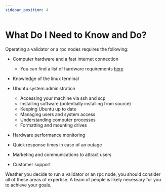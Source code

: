 ```yaml
---
sidebar_position: 4
---
```


# What Do I Need to Know and Do?

Operating a validator or a rpc nodes requires the following:

* Computer hardware and a fast internet connection
    * You can find a list of hardware requirements [here](https://docs.solana.com/running-validator/validator-reqs)
* Knowledge of the linux terminal

* Ubuntu system administration
    * Accessing your machine via ssh and scp
    * Installing software (potentially installing from source)
    * Keeping Ubuntu up to date
    * Managing users and system access
    * Understanding computer processes
    * Formatting and mounting drives
* Hardware performance monitoring
* Quick response times in case of an outage
* Marketing and communications to attract users
* Customer support

Weather you decide to run a validator or an rpc node, you should consider all of these areas of expertise.  A team of people is likely necessary for you to achieve your goals.

